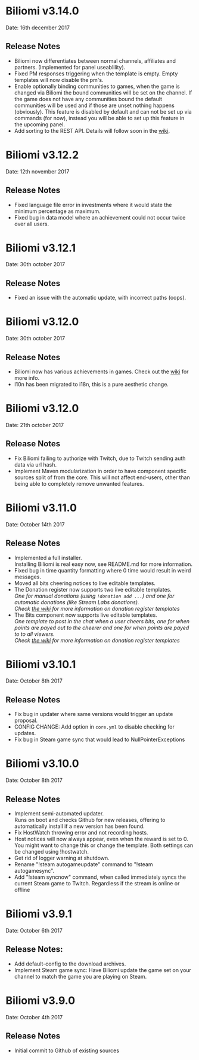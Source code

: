 # Biliomi v3.14.0
Date: 16th december 2017

## Release Notes
* Biliomi now differentiates between normal channels, affiliates and partners. (Implemented for panel useablility).
* Fixed PM responses triggering when the template is empty. Empty templates will now disable the pm's.
* Enable optionally binding communities to games, when the game is changed via Biliomi the bound communities will be set on the channel.
If the game does not have any communities bound the default communities will be used and if those are unset nothing happens  (obviously).
This feature is disabled by default and can not be set up via commands (for now), instead you will be able to set up this feature in the upcoming panel.
* Add sorting to the REST API. Details will follow soon in the [wiki](https://github.com/Juraji/Biliomi/wiki).

# Biliomi v3.12.2
Date: 12th november 2017

## Release Notes
* Fixed language file error in investments where it would state the minimum percentage as maximum.
* Fixed bug in data model where an achievement could not occur twice over all users.

# Biliomi v3.12.1
Date: 30th october 2017

## Release Notes
* Fixed an issue with the automatic update, with incorrect paths (oops).

# Biliomi v3.12.0
Date: 30th october 2017

## Release Notes
* Biliomi now has various achievements in games. Check out the [wiki](https://github.com/Juraji/Biliomi/wiki/Achievements) for more info.
* l10n has been migrated to i18n, this is a pure aesthetic change.

# Biliomi v3.12.0
Date: 21th october 2017

## Release Notes
* Fix Biliomi failing to authorize with Twitch, due to Twitch sending auth data via url hash.
* Implement Maven modularization in order to have component specific sources split of from the core.
This will not affect end-users, other than being able to completely remove unwanted features.

# Biliomi v3.11.0
Date: October 14th 2017

## Release Notes
* Implemented a full installer.<br>
Installing Biliomi is real easy now, see README.md for more information.
* Fixed bug in time quantity formatting where 0 time would result in weird messages.
* Moved all bits cheering notices to live editable templates.
* The Donation register now supports two live editable templates.<br>
*One for manual donations (using `!donation add ...`) and one for automatic donations (like Stream Labs donations).*<br>
*Check [the wiki](https://github.com/Juraji/Biliomi/wiki/Donations) for more information on donation register templates*
* The Bits component now supports live editable templates.<br>
*One template to post in the chat when a user cheers bits, one for when points are payed out to the cheerer and one for when points are payed to to all viewers.*<br>
*Check [the wiki](https://github.com/Juraji/Biliomi/wiki/Bits) for more information on donation register templates*

# Biliomi v3.10.1
Date: October 8th 2017

## Release Notes
* Fix bug in updater where same versions would trigger an update proposal.
* CONFIG CHANGE: Add option in `core.yml` to disable checking for updates.
* Fix bug in Steam game sync that would lead to NullPointerExceptions

# Biliomi v3.10.0
Date: October 8th 2017

## Release Notes
* Implement semi-automated updater.<br>
Runs on boot and checks Github for new releases,
offering to automatically install if a new version has been found.
* Fix HostWatch throwing error and not recording hosts.
* Host notices will now always appear, even when the reward is set to 0.<br>
You might want to change this or change the template. Both settings can be changed using !hostwatch.
* Get rid of logger warning at shutdown.
* Rename "!steam autogameupdate" command to "!steam autogamesync".
* Add "!steam syncnow" command, when called immediately syncs the current Steam game to Twitch.
Regardless if the stream is online or offline

# Biliomi v3.9.1
Date: October 6th 2017

## Release Notes:
* Add default-config to the download archives.
* Implement Steam game sync: Have Biliomi update the game set on your channel to match the game you are playing on Steam.

# Biliomi v3.9.0
Date: October 4th 2017

## Release Notes
* Initial commit to Github of existing sources